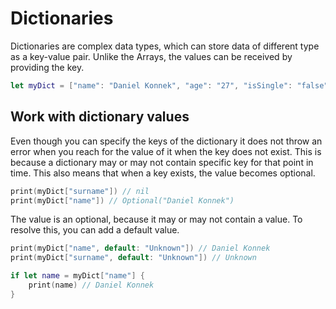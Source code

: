 # Dictionaries

Dictionaries are complex data types, which can store data of different type as a key-value pair. Unlike the Arrays, the values can be received by providing the key.

```swift
let myDict = ["name": "Daniel Konnek", "age": "27", "isSingle": "false"]
```

## Work with dictionary values

Even though you can specify the keys of the dictionary it does not throw an error when you reach for the value of it when the key does not exist. This is because a dictionary may or may not contain specific key for that point in time. This also means that when a key exists, the value becomes optional.

```swift
print(myDict["surname"]) // nil
print(myDict["name"]) // Optional("Daniel Konnek")
```

The value is an optional, because it may or may not contain a value. To resolve this, you can add a default value.

```swift
print(myDict["name", default: "Unknown"]) // Daniel Konnek
print(myDict["surname", default: "Unknown"]) // Unknown

if let name = myDict["name"] {
    print(name) // Daniel Konnek
}
```
